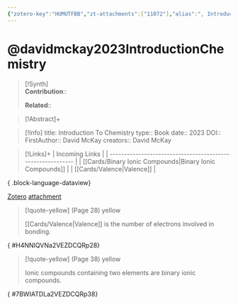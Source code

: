 ```yaml
---
{"zotero-key":"HUMUTFBB","zt-attachments":["11072"],"alias":", Introduction To Chemistry","keywords":[],"FirstAuthor":"[[ David McKay]]","tags":["source/book"],"dg-publish":true,"Genre":"Non-Fiction","permalink":"/sources/books/davidmckay2023-introduction-chemistry/","dgPassFrontmatter":true}
---
```


# @davidmckay2023IntroductionChemistry

>[!Synth]  
>**Contribution**::  
>  
>**Related**:: 
>  

> [!Abstract]+
> 

> [!Info]
> title: Introduction To Chemistry
> type:: Book
> date:: 2023
> DOI:: 
> FirstAuthor:: David McKay
> creators:: David McKay

> [!Links]+
>  | Incoming Links                                              |
> | ----------------------------------------------------------- |
> | [[Cards/Binary Ionic Compounds\|Binary Ionic Compounds]] |
> | [[Cards/Valence\|Valence]]                               |
> 
{ .block-language-dataview}


[Zotero](zotero://select/library/items/HUMUTFBB) [attachment](<file:///Users/nathanmaxwell/Zotero/storage/2VEZDCQR/David%20McKay_Introduction%20To%20Chemistry.pdf>)

> [!quote-yellow] (Page 28) yellow
> 
> [[Cards/Valence\|Valence]] is the number of electrons involved in bonding.
>
{ #H4NNIQVNa2VEZDCQRp28}


> [!quote-yellow] (Page 38) yellow
> 
> Ionic compounds containing two elements are binary ionic compounds.
>
{ #7BWIATDLa2VEZDCQRp38}

